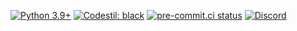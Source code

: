 [![Python 3.9+](https://img.shields.io/badge/python-3.9+-blue.svg)](https://www.python.org/downloads/)
[![Codestil: black](https://img.shields.io/badge/code%20stil-black-000000.svg)](https://github.com/ambv/black)
[![pre-commit.ci status](https://results.pre-commit.ci/badge/github/osuAkatsuki/bancho.py/master.svg)](https://results.pre-commit.ci/latest/github/osuAkatsuki/bancho.py/master)
[![Discord](https://discordapp.com/api/guilds/748687781605408908/widget.png?style=shield)](https://discord.gg/ShEQgUx)
